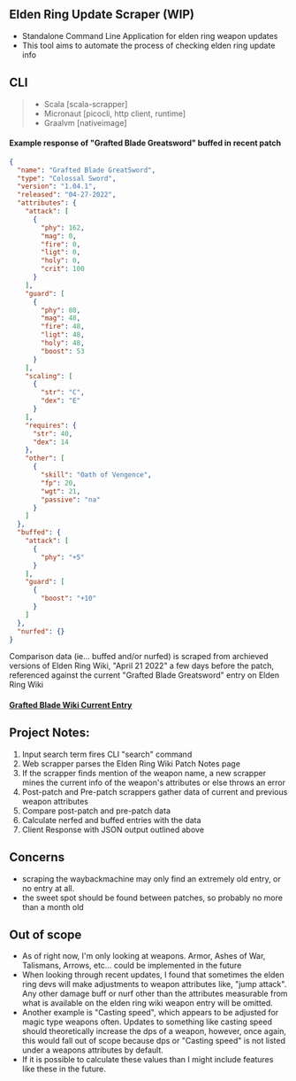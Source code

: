 ## Elden Ring Update Scraper (WIP)

- Standalone Command Line Application for elden ring weapon updates
- This tool aims to automate the process of checking elden ring update info  

## CLI  
> - Scala [scala-scrapper]
> - Micronaut [picocli, http client, runtime]
> - Graalvm [nativeimage]

#### Example response of "Grafted Blade Greatsword" buffed in recent patch

```json
{
  "name": "Grafted Blade GreatSword",
  "type": "Colossal Sword",
  "version": "1.04.1",
  "released": "04-27-2022",
  "attributes": {
    "attack": [
      {
        "phy": 162,
        "mag": 0,
        "fire": 0,
        "ligt": 0,
        "holy": 0,
        "crit": 100
      }
    ],
    "guard": [
      {
        "phy": 80,
        "mag": 48,
        "fire": 48,
        "ligt": 48,
        "holy": 48,
        "boost": 53
      }
    ],
    "scaling": [
      {
        "str": "C",
        "dex": "E"
      }
    ],
    "requires": {
      "str": 40,
      "dex": 14
    },
    "other": [
      {
        "skill": "Oath of Vengence",
        "fp": 20,
        "wgt": 21,
        "passive": "na"
      }
    ]
  },
  "buffed": {
    "attack": [
      {
        "phy": "+5"
      }
    ],
    "guard": [
      {
        "boost": "+10"
      }
    ]
  },
  "nurfed": {}
}
```

Comparison data (ie... buffed and/or nurfed) is scraped from archieved versions of Elden Ring Wiki, "April 21 2022" a few days before the patch, referenced against the current "Grafted Blade Greatsword" entry on Elden Ring Wiki
#### [Grafted Blade Wiki Current Entry](https://eldenring.wiki.fextralife.com/Grafted+Blade+Greatsword)


## Project Notes:
1. Input search term fires CLI "search" command  
2. Web scrapper parses the Elden Ring Wiki Patch Notes page
3. If the scrapper finds mention of the weapon name, a new scrapper mines the current info of the weapon's attributes or else throws an error
4. Post-patch and Pre-patch scrappers gather data of current and previous weapon attributes
5. Compare post-patch and pre-patch data
6. Calculate nerfed and buffed entries with the data
7. Client Response with JSON output outlined above


## Concerns
- scraping the waybackmachine may only find an extremely old entry, or no entry at all.
- the sweet spot should be found between patches, so probably no more than a month old

## Out of scope
- As of right now, I'm only looking at weapons. Armor, Ashes of War, Talismans, Arrows, etc... could be implemented in the future
- When looking through recent updates, I found that sometimes the elden ring devs will make adjustments to weapon attributes like,
"jump attack". Any other damage buff or nurf other than the attributes measurable from what is available
on the elden ring wiki weapon entry will be omitted. 
- Another example is "Casting speed", which appears to be adjusted
for magic type weapons often. Updates to something like casting speed should theoretically increase the dps of a weapon,
however, once again, this would fall out of scope because dps or "Casting speed" is not listed under a weapons attributes by default.
- If it is possible to calculate these values than I might include features like these in the future.









